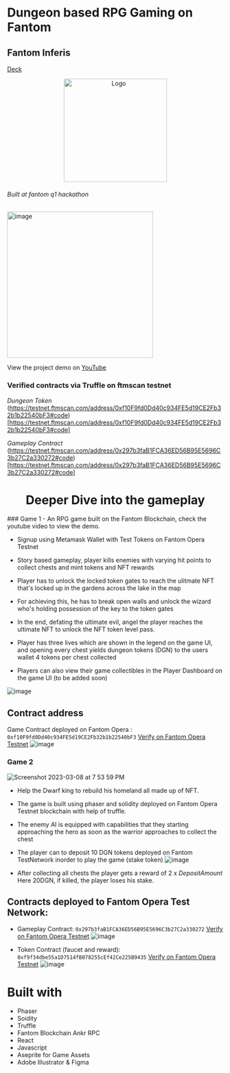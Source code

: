 # Dungeon based RPG Gaming on Fantom
## Fantom Inferis 
[Deck](https://docs.google.com/presentation/d/1YFK2eTqooQtk1Zaii3f2Bga_QLj0RY36GaWQtnLL0Cg/edit?usp=sharing)
<p align="center">
   <a href="/">
    <img src="https://user-images.githubusercontent.com/43913734/223733277-af59e59f-030b-4789-ba94-dad150b9e7f1.png" alt="Logo" width="240" height="240">
  </a> 


  <h6>Built at fantom q1 hackathon</h6>

  <img width="340" alt="image" src="https://user-images.githubusercontent.com/43913734/223733502-bac79793-5836-4e55-bf8f-0e4e024c4e24.png">

  </p>

  <p>View the project demo on <a href="https://youtu.be/ptAr5oj5Ur0">YouTube</a></p>
</p>

### Verified contracts via Truffle on ftmscan testnet
*Dungeon Token*
(https://testnet.ftmscan.com/address/0xf10F9fd0Dd40c934FE5d19CE2Fb32b1b22540bF3#code)[https://testnet.ftmscan.com/address/0xf10F9fd0Dd40c934FE5d19CE2Fb32b1b22540bF3#code]

*Gameplay Contract*
(https://testnet.ftmscan.com/address/0x297b3faB1FCA36ED56B95E5696C3b27C2a330272#code)[https://testnet.ftmscan.com/address/0x297b3faB1FCA36ED56B95E5696C3b27C2a330272#code]

<h1 align="center">Deeper Dive into the gameplay</h1>
### Game 1
- An RPG game built on the Fantom Blockchain, check the youtube video to view the demo. 

- Signup using Metamask Wallet with Test Tokens on Fantom Opera Testnet

- Story based gameplay, player kills enemies with varying hit points to collect chests and mint tokens and NFT rewards

- Player has to unlock the locked token gates to reach the ulitmate NFT that's locked up in the gardens across the lake in the map

- For achieving this, he has to break open walls and unlock the wizard who's holding possession of the key to the token gates

- In the end, defating the ultimate evil, angel the player reaches the ultimate NFT to unlock the NFT token level pass.

- Player has three lives which are shown in the legend on the game UI, and opening every chest yields dungeon tokens (DGN) to the users wallet 4 tokens per chest collected

- Players can also view their game collectibles in the Player Dashboard on the game UI (to be added soon)

![image](https://user-images.githubusercontent.com/43913734/223735525-2cbfda6f-05e9-4335-9f8a-de1f024d3ff9.png)

## Contract address 
Game Contract deployed on Fantom Opera : `0xf10F9fd0Dd40c934FE5d19CE2Fb32b1b22540bF3`
[Verify on Fantom Opera Testnet](https://testnet.ftmscan.com/address/0xf10F9fd0Dd40c934FE5d19CE2Fb32b1b22540bF3)
![image](https://user-images.githubusercontent.com/43913734/223735655-4c5908b5-8d94-46f1-b17a-36770c3561ee.png)

### Game 2
![Screenshot 2023-03-08 at 7 53 59 PM](https://user-images.githubusercontent.com/43913734/223739031-638905ff-61e7-47f0-8c3b-1ae401ab0357.png)
* Help the Dwarf king to rebuild his homeland all made up of NFT. <br />
* The game is built using phaser and solidity deployed on Fantom Opera Testnet blockchain with help of truffle.
* The enemy AI is equipped with capabilities that they starting approaching the hero as soon as the warrior approaches to collect the chest
* The player can to deposit 10 DGN tokens deployed on Fantom TestNetwork inorder to play the game (stake token)
![image](https://user-images.githubusercontent.com/43913734/223739420-b87a26d4-04a8-4615-9e86-9f2781f74863.png)

* After collecting all chests the player gets a reward of 2 x *DepositAmount* Here 20DGN, if killed, the player loses his stake.

## Contracts deployed to Fantom Opera Test Network:
- Gameplay Contract: `0x297b3faB1FCA36ED56B95E5696C3b27C2a330272`
[Verify on Fantom Opera Testnet](https://testnet.ftmscan.com/address/0x297b3faB1FCA36ED56B95E5696C3b27C2a330272)
![image](https://user-images.githubusercontent.com/43913734/223737355-233ab3d4-41f9-4346-ad31-5e4cb1e8b12e.png)

- Token Contract (faucet and reward): `0xf9f34dbe55a1D7514fB078255cEf42Ce225B9435` 
[Verify on Fantom Opera Testnet](https://testnet.ftmscan.com/address/0xf9f34dbe55a1D7514fB078255cEf42Ce225B9435)
![image](https://user-images.githubusercontent.com/43913734/223737058-94399f3c-4952-4d52-8003-6c6762003436.png)


# Built with
- Phaser
- Soidity 
- Truffle
- Fantom Blockchain Ankr RPC
- React 
- Javascript
- Aseprite for Game Assets
- Adobe Illustrator & Figma





